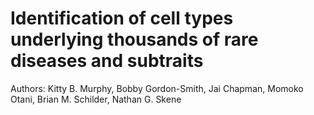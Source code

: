 # Identification of cell types underlying thousands of rare diseases and subtraits

Authors: Kitty B. Murphy, Bobby Gordon-Smith, Jai Chapman, Momoko Otani, Brian M. Schilder, Nathan G. Skene
